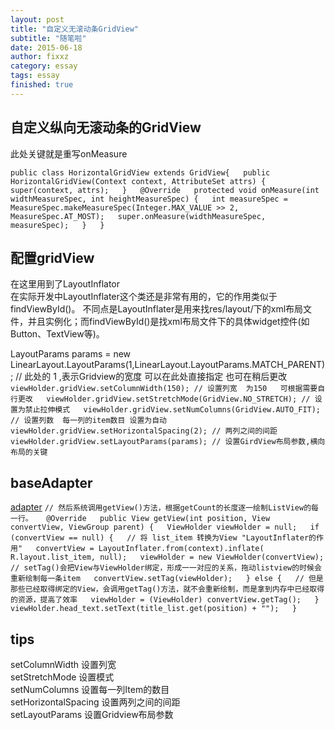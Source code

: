 ```yaml
---
layout: post
title: "自定义无滚动条GridView"
subtitle: "随笔啦"
date: 2015-06-18
author: fixxz
category: essay
tags: essay
finished: true
---
```


## 自定义纵向无滚动条的GridView 

此处关键就是重写onMeasure 

 `public class HorizontalGridView extends GridView{  
     public HorizontalGridView(Context context, AttributeSet attrs) {  
         super(context, attrs);  
     }  
     @Override  
     protected void onMeasure(int widthMeasureSpec, int heightMeasureSpec) {  
         int measureSpec = MeasureSpec.makeMeasureSpec(Integer.MAX_VALUE >> 2,  
                 MeasureSpec.AT_MOST);  
         super.onMeasure(widthMeasureSpec, measureSpec);  
     }  
 }  `

## 配置gridView
在这里用到了LayoutInflator  
在实际开发中LayoutInflater这个类还是非常有用的，它的作用类似于findViewById()。
不同点是LayoutInflater是用来找res/layout/下的xml布局文件，并且实例化；而findViewById()是找xml布局文件下的具体widget控件(如Button、TextView等)。

LayoutParams params = new LinearLayout.LayoutParams(1,LinearLayout.LayoutParams.MATCH_PARENT);
// 此处的 1  ,表示Gridview的宽度  可以在此处直接指定  也可在稍后更改
`viewHolder.gridView.setColumnWidth(150); // 设置列宽  为150   可根据需要自行更改  
viewHolder.gridView.setStretchMode(GridView.NO_STRETCH); // 设置为禁止拉伸模式  
viewHolder.gridView.setNumColumns(GridView.AUTO_FIT); // 设置列数  每一列的item数目 设置为自动  
viewHolder.gridView.setHorizontalSpacing(2); // 两列之间的间距   
viewHolder.gridView.setLayoutParams(params); // 设置GirdView布局参数,横向布局的关键  `

## baseAdapter
[adapter](http://www.cnblogs.com/xiaowenji/archive/2010/12/08/1900579.html)
` // 然后系统调用getView()方法，根据getCount的长度逐一绘制ListView的每一行。  
    @Override  
    public View getView(int position, View convertView, ViewGroup parent) {  
        ViewHolder viewHolder = null;  
            if (convertView == null) {  
            // 将 list_item 转换为View "LayoutInflater的作用"  
             convertView = LayoutInflater.from(context).inflate(  
                     R.layout.list_item, null);  
             viewHolder = new ViewHolder(convertView);  
             // setTag()会把View与ViewHolder绑定，形成一一对应的关系，拖动listview的时候会重新绘制每一条item  
             convertView.setTag(viewHolder);  
         } else {  
             // 但是那些已经取得绑定的View，会调用getTag()方法，就不会重新绘制，而是拿到内存中已经取得的资源，提高了效率  
             viewHolder = (ViewHolder) convertView.getTag();  
         }  
         viewHolder.head_text.setText(title_list.get(position) + "");  
 }  `

## tips
setColumnWidth  设置列宽</br>
setStretchMode   设置模式</br>
setNumColumns   设置每一列Item的数目</br>
setHorizontalSpacing    设置两列之间的间距</br>
setLayoutParams    设置Gridview布局参数
